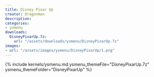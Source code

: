 ```yaml
---
title: Disney Pixar Up
creator: Dragonman
description: 
categories:
- ysmenu
downloads:
  DisneyPixarUp.7z:
    url: "/assets/downloads/ysmenu/DisneyPixarUp.7z"
images:
- url: "/assets/images/ysmenu/DisneyPixarUp/1.png"
---
```


{% include kernels/ysmenu.md ysmenu_themeFile="DisneyPixarUp.7z" ysmenu_themeFolder="DisneyPixarUp" %}
